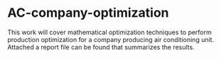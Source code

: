 # AC-company-optimization

This work will cover mathematical optimization techniques to perform production optimization for a company producing air conditioning unit.
Attached a report file can be found that summarizes the results.
